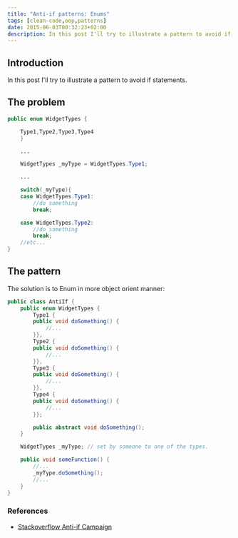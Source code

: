 ```yaml
---
title: "Anti-if patterns: Enums"
tags: [clean-code,oop,patterns]
date: 2015-06-03T00:32:23+02:00
description: In this post I'll try to illustrate a pattern to avoid if statements.
---
```


## Introduction

In this post I'll try to illustrate a pattern to avoid if statements.

## The problem

```java
public enum WidgetTypes {

    Type1,Type2,Type3,Type4
    }

    ...

    WidgetTypes _myType = WidgetTypes.Type1;

    ...

    switch(_myType){
    case WidgetTypes.Type1:
        //do something
        break;

    case WidgetTypes.Type2:
        //do something
        break;
    //etc...
}
```

## The pattern

The solution is to Enum in more object orient manner:

```java
public class AntiIf {
    public enum WidgetTypes {
        Type1 {
        public void doSomething() {
            //...
        }},
        Type2 {
        public void doSomething() {
            //...
        }},
        Type3 {
        public void doSomething() {
            //...
        }},
        Type4 {
        public void doSomething() {
            //...
        }};

        public abstract void doSomething();
    }

    WidgetTypes _myType; // set by someone to one of the types.

    public void someFunction() {
        //...
        _myType.doSomething();
        //...
    }
}
```

### References
- [Stackoverflow Anti-if Campaign](http://stackoverflow.com/questions/1167589/anti-if-campaign)
